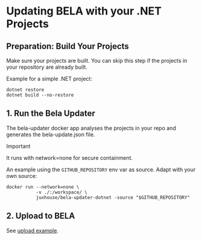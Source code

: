 # Updating BELA with your .NET Projects

## Preparation: Build Your Projects

Make sure your projects are built. You can skip this step if the projects in your repository are already built.

Example for a simple .NET project:

```
dotnet restore
dotnet build --no-restore
```

## 1. Run the Bela Updater

The bela-updater docker app analyses the projects in your repo and generates the bela-update.json file.

> [!IMPORTANT]
> It runs with network=none for secure containment.

An example using the `GITHUB_REPOSITORY` env var as source. Adapt with your own source:
```
docker run --network=none \
           -v ./:/workspace/ \
           juxhouse/bela-updater-dotnet -source "$GITHUB_REPOSITORY"
```

## 2. Upload to BELA

See [upload example](/README.md#2-upload-to-bela).
